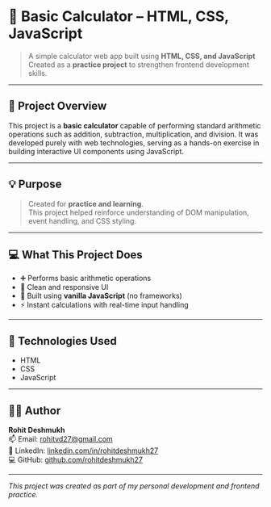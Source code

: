 # 🧮 Basic Calculator – HTML, CSS, JavaScript

> A simple calculator web app built using **HTML, CSS, and JavaScript**  
> Created as a **practice project** to strengthen frontend development skills.

---

## 📘 Project Overview

This project is a **basic calculator** capable of performing standard arithmetic operations such as addition, subtraction, multiplication, and division. It was developed purely with web technologies, serving as a hands-on exercise in building interactive UI components using JavaScript.

---

## 💡 Purpose

> Created for **practice and learning**.  
> This project helped reinforce understanding of DOM manipulation, event handling, and CSS styling.

---

## 💻 What This Project Does

- ➕ Performs basic arithmetic operations  
- 🎨 Clean and responsive UI  
- 🧠 Built using **vanilla JavaScript** (no frameworks)  
- ⚡ Instant calculations with real-time input handling

---

## 🔧 Technologies Used

- HTML  
- CSS  
- JavaScript

---

## 👨‍💻 Author

**Rohit Deshmukh**  
📫 Email: rohitvd27@gmail.com  
💼 LinkedIn: [linkedin.com/in/rohitdeshmukh27](https://www.linkedin.com/in/rohitdeshmukh27/)  
💻 GitHub: [github.com/rohitdeshmukh27](https://github.com/rohitdeshmukh27)

---

_This project was created as part of my personal development and frontend practice._
